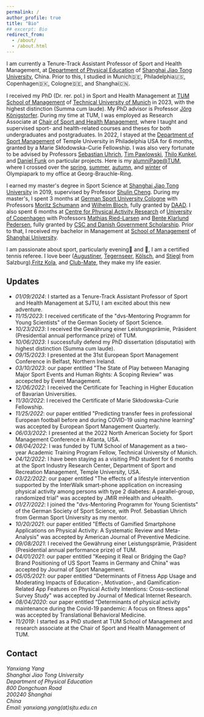 ```yaml
---
permalink: /
author_profile: true
title: "Bio"
## excerpt: Bio
redirect_from: 
  - /about/
  - /about.html
---
```


I am currently a Tenure-Track Assistant Professor of Sport and Health Management, at [Department of Physical Education](https://tiyuxi.sjtu.edu.cn) of [Shanghai Jiao Tong University](https://www.sjtu.edu.cn/), China. Prior to this, I studied in Munich🇩🇪, Philadelphia🇺🇸, Copenhagen🇩🇰, Cologne🇩🇪, and Shanghai🇨🇳.

I received my PhD (Dr. rer. pol.) in Sport and Health Management at [TUM School of Management](https://www.wi.tum.de/) of [Technical University of Munich](https://www.tum.de/) in 2023, with the highest distinction (Summa cum laude). My PhD advisor is Professor [Jörg Königstorfer](https://www.sg.tum.de/en/mgt/team/ordinarius/). During my time at TUM, I was employed as Research Associate at [Chair of Sport and Health Management](https://www.sg.tum.de/en/mgt/home/), where I taught and supervised sport- and health-related courses and theses for both undergraduates and postgraduates. In 2022, I stayed at the [Department of Sport Management](https://sthm.temple.edu/sport-and-recreation-management/) of Temple University in Philadelphia USA for 6 months, granted by a Marie Skłodowska-Curie Fellowship. I was also very fortunate to be advised by Professors [Sebastian Uhrich](https://fis.dshs-koeln.de/portal/de/persons/sebastian-uhrich(d54fc935-c4f4-4231-8196-8896b3e4c01a).html), [Tim Pawlowski](https://uni-tuebingen.de/en/faculties/faculty-of-economics-and-social-sciences/subjects/department-of-social-sciences/sports-science/institute/departments/sport-economics-sport-management-media-research/team/prof-dr-tim-pawlowski/), [Thilo Kunkel](https://sthm.temple.edu/faculty-and-staff/profile/?smid=1782), and [Daniel Funk](https://sthm.temple.edu/faculty-and-staff/profile/?smid=1771) on particular projects. Here is my [alumniPage@TUM](https://www.hs.mh.tum.de/en/mgt/team/alumni/personal-information-yanxiang-yang/), where I crossed over the [spring](https://yanxiang-yang.github.io/images/path1.jpg), [summer](https://yanxiang-yang.github.io/images/path2.jpg), [autumn](https://yanxiang-yang.github.io/images/path3.jpg), and [winter](https://yanxiang-yang.github.io/images/path4.jpg) of Olympiapark to my office at Georg-Brauchle-Ring.

I earned my master's degree in Sport Science at [Shanghai Jiao Tong University](https://www.sjtu.edu.cn/) in 2019, supervised by Professor [Shulin Cheng](https://www.researchgate.net/profile/Sulin-Cheng). During my master's, I spent 3 months at [German Sport University Cologne](https://www.dshs-koeln.de/) with Professors [Moritz Schumann](https://www.tu-chemnitz.de/hsw/ab/prof/sportmedizin/professur/leitung.php.en) and [Wilhelm Bloch](https://www.dshs-koeln.de/visitenkarte/person/univ-prof-dr-wilhelm-bloch/), fully granted by [DAAD](https://www.daad.org.cn/zh/find-funding/funding-programmes-in-germany/master-short-term-scholarship). I also spent 6 months at [Centre for Physical Activity Research](https://aktivsundhed.dk/da/) of [University of Copenhagen](https://www.ku.dk/english/) with Professors [Mathias Ried-Larsen](https://www.aktivsundhed.dk/riedlarsen-group) and [Bente Klarlund Pedersen](https://scholar.google.com/citations?user=iVihIzAAAAAJ&hl=en&oi=ao), fully granted by [CSC and Danish Government Scholarship](https://www.csc.edu.cn/chuguo). Prior to that, I received my bachelor in Management at [School of Management](https://ms.shu.edu.cn) of [Shanghai University](https://shu.edu.cn/).

I am passionate about sport, particularly evening🏃 and 🎾, I am a certified tennis referee. I love beer ([Augustiner](https://yanxiang-yang.github.io/images/beer1.jpg), [Tegernseer](https://yanxiang-yang.github.io/images/beer2.jpg), [Kölsch](https://yanxiang-yang.github.io/images/beer3.jpg), and [Stiegl](https://yanxiang-yang.github.io/images/beer4.jpg) from Salzburg),[Fritz Kola](https://yanxiang-yang.github.io/images/beer5.jpg), and [Club-Mate](https://yanxiang-yang.github.io/images/beer6.jpg), they make my life easier.


## Updates

* _01/09/2024_: I started as a Tenure-Track Assistant Professor of Sport and Health Management at SJTU, I am excited about this new adventure.
* _11/15/2023_: I received certificate of the "dvs-Mentoring Programm for Young Scientists" of the German Society of Sport Science.
* _10/23/2023_: I received the Gewährung einer Leistungsprämie, Präsident (Presidential annual performance prize) of TUM.
* _10/06/2023_: I successfully defend my PhD dissertation (disputatio) with highest distinction (Summa cum laude).
* _09/15/2023_: I presented at the 31st European Sport Management Conference in Belfast, Northern Ireland.
* _03/10/2023_: our paper entitled "The State of Play between Managing Major Sport Events and Human Rights: A Scoping Review" was accepcted by Event Management.
* _12/06/2022_: I received the Certificate for Teaching in Higher Education of Bavarian Universities.
* _11/30/2022_: I received the Certificate of Marie Skłodowska-Curie Fellowship.
* _11/25/2022_: our paper entitled "Predicting transfer fees in professional European football before and during COVID-19 using machine learning" was accepted by European Sport Management Quarterly.
* _06/03/2022_: I presented at the 2022 North American Society for Sport Management Conference in Atlanta, USA.
* _08/04/2022_: I was funded by TUM School of Management as a two-year Academic Training Program Fellow, Technical University of Munich.
* _04/12/2022_: I have been staying as a visiting PhD student for 6 months at the Sport Industry Research Center, Department of Sport and Recreation Management, Temple University, USA.
* _03/22/2022_: our paper entitled "The effects of a lifestyle intervention supported by the InterWalk smart-phone application on increasing physical activity among persons with type 2 diabetes: A parallel-group, randomized trial" was accepted by JMIR mHealth and uHealth.
* _01/27/2022_: I joined the "dvs-Mentoring Programm for Young Scientists" of the German Society of Sport Science, with Prof. Sebastian Uhrich from German Sport University as my mentor.
* _10/20/2021_: our paper entitled "Effects of Gamified Smartphone Applications on Physical Activity: A Systematic Review and Meta-Analysis" was accepted by American Journal of Preventive Medicine.
* _09/08/2021_: I received the Gewährung einer Leistungsprämie, Präsident (Presidential annual performance prize) of TUM.
* _04/01/2021_: our paper entitled "Keeping it Real or Bridging the Gap? Brand Positioning of US Sport Teams in Germany and China" was accepted by Journal of Sport Management.
* _05/05/2021_: our paper entitled "Determinants of Fitness App Usage and Moderating Impacts of Education-, Motivation-, and Gamification-Related App Features on Physical Activity Intentions: Cross-sectional Survey Study" was accepted by Journal of Medical Internet Research.
* _08/04/2020_: our paper entitled "Determinants of physical activity maintenance during the Covid-19 pandemic: A focus on fitness apps" was accepted by Translational Behavioral Medicine.
* _11/2019_: I started as a PhD student at TUM School of Management and research associate at the Chair of Sport and Health Management of TUM.

## Contact

_Yanxiang Yang_  
_Shanghai Jiao Tong University_  
_Department of Physical Education_  
_800 Dongchuan Road_  
_200240 Shanghai_  
_China_    
_Email: yanxiang.yang(at)sjtu.edu.cn_  





